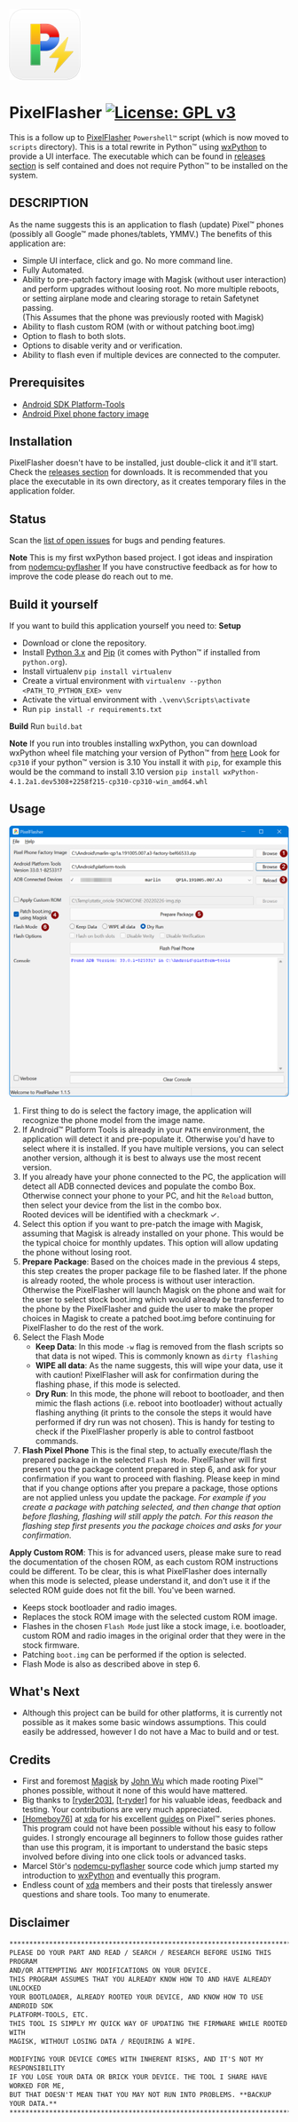 ![Image of PixelFlasher Icon](/images/icon-128.png)
# PixelFlasher [![License: GPL v3](https://img.shields.io/badge/License-GPLv3-blue.svg)](https://www.gnu.org/licenses/gpl-3.0)
This is a follow up to [PixelFlasher](/scripts/PixelFlasher.ps1) `Powershell™` script (which is now moved to `scripts` directory).
This is a total rewrite in Python™ using [wxPython](https://www.wxpython.org/) to provide a UI interface.
The executable which can be found in [releases section](https://github.com/badabing2005/PixelFlasher/releases) is self contained and does not require Python™ to be installed on the system.


## DESCRIPTION
As the name suggests this is an application to flash (update) Pixel™ phones (possibly all Google™ made phones/tablets, YMMV.)
The benefits of this application are:
- Simple UI interface, click and go. No more command line.
- Fully Automated.
- Ability to pre-patch factory image with Magisk (without user interaction) and perform upgrades without loosing root.
No more multiple reboots, or setting airplane mode and clearing storage to retain Safetynet passing.  
(This Assumes that the phone was previously rooted with Magisk)
- Ability to flash custom ROM (with or without patching boot.img)
- Option to flash to both slots.
- Options to disable verity and or verification.
- Ability to flash even if multiple devices are connected to the computer.

## Prerequisites
- [Android SDK Platform-Tools](https://developer.android.com/studio/releases/platform-tools.html)
- [Android Pixel phone factory image](https://developers.google.com/android/images)

## Installation
PixelFlasher doesn't have to be installed, just double-click it and it'll start. Check the [releases section](https://github.com/badabing2005/PixelFlasher/releases) for downloads.
It is recommended that you place the executable in its own directory, as it creates temporary files in the application folder.

## Status
Scan the [list of open issues](https://github.com/badabing2005/PixelFlasher/issues) for bugs and pending features.

**Note**
This is my first wxPython based project. I got ideas and inspiration from [nodemcu-pyflasher](https://github.com/marcelstoer/nodemcu-pyflasher)
If you have constructive feedback as for how to improve the code please do reach out to me.

## Build it yourself
If you want to build this application yourself you need to:
**Setup**
- Download or clone the repository.
- Install [Python 3.x](https://www.python.org/downloads/) and [Pip](https://pip.pypa.io/en/stable/installing/) (it comes with Python™ if installed from `python.org`).
- Install virtualenv `pip install virtualenv`
- Create a virtual environment with `virtualenv --python <PATH_TO_PYTHON_EXE> venv`
- Activate the virtual environment with `.\venv\Scripts\activate`
- Run `pip install -r requirements.txt`

**Build**
Run `build.bat`

**Note**
If you run into troubles installing wxPython, you can download wxPython wheel file matching your version of Python™ from [here](https://wxpython.org/Phoenix/snapshot-builds/?C=M;O=D)
Look for `cp310` if your python™ version is 3.10
You install it with `pip`, for example this would be the command to install 3.10 version
`pip install wxPython-4.1.2a1.dev5308+2258f215-cp310-cp310-win_amd64.whl`

## Usage

![Image of PixelFlasher GUI](/images/gui.png)

1. First thing to do is select the factory image, the application will recognize the phone model from the image name.
2. If Android™ Platform Tools is already in your `PATH` environment, the application will detect it and pre-populate it.
Otherwise you'd have to select where it is installed.
If you have multiple versions, you can select another version, although it is best to always use the most recent version.
3. If you already have your phone connected to the PC, the application will detect all ADB connected devices and populate the combo Box.
Otherwise connect your phone to your PC, and hit the `Reload` button, then select your device from the list in the combo box.  
Rooted devices will be identified with a checkmark ✓.
4. Select this option if you want to pre-patch the image with Magisk, assuming that Magisk is already installed on your phone.
This would be the typical choice for monthly updates.
This option will allow updating the phone without losing root.
5. **Prepare Package**: Based on the choices made in the previous 4 steps, this step creates the proper package file to be flashed later.
If the phone is already rooted, the whole process is without user interaction.
Otherwise the PixelFlasher will launch Magisk on the phone and wait for the user to select stock boot.img which would already be transferred to the phone by the PixelFlasher and guide the user to make the proper choices in Magisk to create a patched boot.img before continuing for PixelFlasher to do the rest of the work.
6. Select the Flash Mode
    - **Keep Data**: In this mode `-w` flag is removed from the flash scripts so that data is not wiped. This is commonly known as `dirty flashing`
    - **WIPE all data**: As the name suggests, this will wipe your data, use it with caution! PixelFlasher will ask for confirmation during the flashing phase, if this mode is selected.
    - **Dry Run**: In this mode, the phone will reboot to bootloader, and then mimic the flash actions (i.e. reboot into bootloader) without actually flashing anything (it prints to the console the steps it would have performed if dry run was not chosen).
    This is handy for testing to check if the PixelFlasher properly is able to control fastboot commands.
7. **Flash Pixel Phone** This is the final step, to actually execute/flash the prepared package in the selected `Flash Mode`.
PixelFlasher will first present you the package content prepared in step 6, and ask for your confirmation if you want to proceed with flashing.
Please keep in mind that if you change options after you prepare a package, those options are not applied unless you update the package.
*For example if you create a package with patching selected, and then change that option before flashing, flashing will still apply the patch. For this reason the flashing step first presents you the package choices and asks for your confirmation.*

**Apply Custom ROM**:
This is for advanced users, please make sure to read the documentation of the chosen ROM, as each custom ROM instructions could be different.
To be clear, this is what PixelFlasher does internally when this mode is selected, please understand it, and don't use it if the selected ROM guide does not fit the bill. You've been warned.
- Keeps stock bootloader and radio images.
- Replaces the stock ROM image with the selected custom ROM image.
- Flashes in the chosen `Flash Mode` just like a stock image, i.e. bootloader, custom ROM and radio images in the original order that they were in the stock firmware.
- Patching `boot.img` can be performed if the option is selected.
- Flash Mode is also as described above in step 6.


## What's Next
- Although this project can be build for other platforms, it is currently not possible as it makes some basic windows assumptions. This could easily be addressed, however I do not have a Mac to build and or test.



## Credits
- First and foremost [Magisk](https://github.com/topjohnwu/Magisk/releases) by [John Wu](https://github.com/topjohnwu) which made rooting Pixel™ phones possible, without it none of this would have mattered.
- Big thanks to [[ryder203]](https://www.t-ryder.de/), [[t-ryder]](https://forum.xda-developers.com/m/t-ryder.3705546/) for his valuable ideas, feedback and testing. Your contributions are very much appreciated.
- [[Homeboy76]](https://forum.xda-developers.com/m/homeboy76.4810220/) at [xda](https://forum.xda-developers.com/) for his excellent [guides](https://forum.xda-developers.com/t/guide-root-pixel-6-android-12-with-magisk.4388733/) on Pixel™ series phones.
This program could not have been possible without his easy to follow guides.
I strongly encourage all beginners to follow those guides rather than use this program, it is important to understand the basic steps involved before diving into one click tools or advanced tasks.
- Marcel Stör's [nodemcu-pyflasher](https://github.com/marcelstoer/nodemcu-pyflasher) source code which jump started my introduction to [wxPython](https://www.wxpython.org/) and eventually this program.
- Endless count of [xda](https://forum.xda-developers.com/) members and their posts that tirelessly answer questions and share tools. Too many to enumerate.
## Disclaimer
```
*******************************************************************************
PLEASE DO YOUR PART AND READ / SEARCH / RESEARCH BEFORE USING THIS PROGRAM
AND/OR ATTEMPTING ANY MODIFICATIONS ON YOUR DEVICE.
THIS PROGRAM ASSUMES THAT YOU ALREADY KNOW HOW TO AND HAVE ALREADY UNLOCKED
YOUR BOOTLOADER, ALREADY ROOTED YOUR DEVICE, AND KNOW HOW TO USE ANDROID SDK
PLATFORM-TOOLS, ETC.
THIS TOOL IS SIMPLY MY QUICK WAY OF UPDATING THE FIRMWARE WHILE ROOTED WITH
MAGISK, WITHOUT LOSING DATA / REQUIRING A WIPE.

MODIFYING YOUR DEVICE COMES WITH INHERENT RISKS, AND IT'S NOT MY RESPONSIBILITY
IF YOU LOSE YOUR DATA OR BRICK YOUR DEVICE. THE TOOL I SHARE HAVE WORKED FOR ME,
BUT THAT DOESN'T MEAN THAT YOU MAY NOT RUN INTO PROBLEMS. **BACKUP YOUR DATA.**
*******************************************************************************
```
